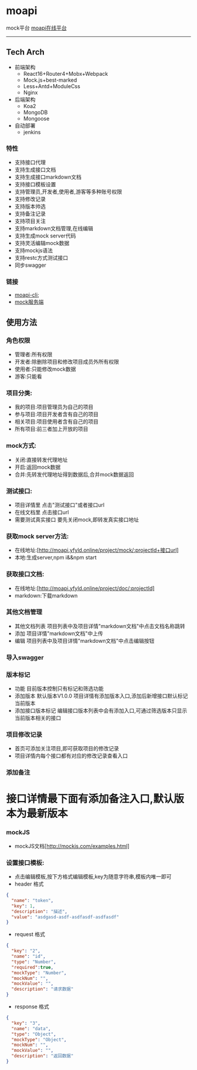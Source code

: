 # moapi
mock平台 [moapi在线平台](http://moapi.yfyld.online)

----
## Tech Arch
* 前端架构
  - React16+Router4+Mobx+Webpack
  - Mock.js+best-marked
  - Less+Antd+ModuleCss
  - Nginx
* 后端架构
  - Koa2
  - MongoDB
  - Mongoose
* 自动部署
  - jenkins

### 特性
* 支持接口代理
* 支持生成接口文档
* 支持生成接口markdown文档
* 支持接口模板设置
* 支持管理员,开发者,使用者,游客等多种账号权限
* 支持修改记录
* 支持版本帅选
* 支持备注记录
* 支持项目关注
* 支持markdown文档管理,在线编辑
* 支持生成mock server代码
* 支持灵活编辑mock数据
* 支持mockjs语法
* 支持restc方式测试接口
* 同步swagger

### 链接
* [moapi-cli](https://www.npmjs.com/package/moapi-cli);
* [mock服务端](https://github.com/yuhonyon/moapi-server)

## 使用方法

### 角色权限
* 管理者:所有权限
* 开发者:除删除项目和修改项目成员外所有权限
* 使用者:只能修改mock数据
* 游客:只能看

### 项目分类:
* 我的项目:项目管理员为自己的项目
* 参与项目:项目开发者含有自己的项目
* 相关项目:项目使用者含有自己的项目
* 所有项目:前三者加上开放的项目


### mock方式:
* 关闭:直接转发代理地址
* 开启:返回mock数据
* 合并:先转发代理地址得到数据后,合并mock数据返回

### 测试接口:
* 项目详情里 点击"测试接口"或者接口url
* 在线文档里 点击接口url
* 需要测试真实接口 要先关闭mock,即转发真实接口地址

### 获取mock server方法:
* 在线地址:[http://moapi.yfyld.online/project/mock/:projectId+接口url]
* 本地:生成server,npm i&&npm start

### 获取接口文档:
* 在线地址:[http://moapi.yfyld.online/project/doc/:projectId]
* markdown:下载markdown

### 其他文档管理
* 其他文档列表 项目列表中及项目详情"markdown文档"中点击文档名称跳转
* 添加 项目详情"markdown文档"中上传
* 编辑 项目列表中及项目详情"markdown文档"中点击编辑按钮

### 导入swagger

### 版本标记
* 功能 目前版本控制只有标记和筛选功能
* 添加版本 默认版本V1.0.0  项目详情有添加版本入口,添加后新增接口默认标记当前版本
* 添加接口版本标记 编辑接口版本列表中会有添加入口,可通过筛选版本只显示当前版本相关的接口

### 项目修改记录
* 首页可添加关注项目,即可获取项目的修改记录
* 项目详情内每个接口都有对应的修改记录查看入口

### 添加备注
# 接口详情最下面有添加备注入口,默认版本为最新版本

### mockJS
* mockJS文档[http://mockjs.com/examples.html]

### 设置接口模板:
* 点击编辑模板,按下方格式编辑模板,key为随意字符串,模板内唯一即可
* header 格式
```json
{
  "name": "token",
  "key": 1,
  "description": "描述",
  "value": "asdgasd-asdf-asdfasdf-asdfasdf"
}
```
* request 格式
```json
{
  "key": "2",
  "name": "id",
  "type": "Number",
  "required":true,
  "mockType": "Number",
  "mockNum": "",
  "mockValue": "",
  "description": "请求数据"
}
```
* response 格式
```json
{
  "key": "3",
  "name": "data",
  "type": "Object",
  "mockType": "Object",
  "mockNum": "",
  "mockValue": "",
  "description": "返回数据"
}
```
